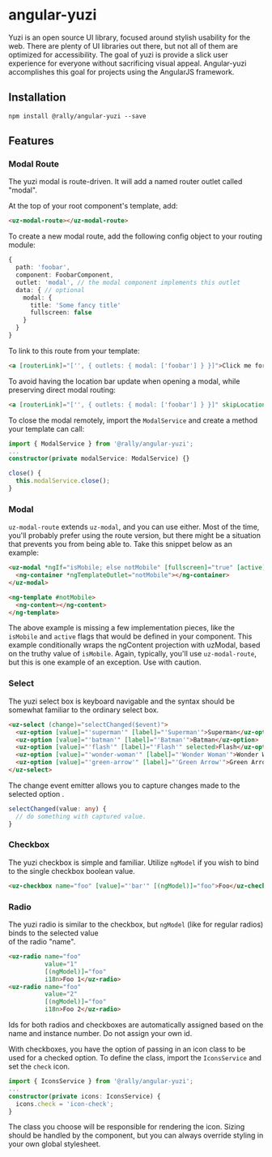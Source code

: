 # angular-yuzi
Yuzi is an open source UI library, focused around stylish usability for the web. There are plenty of UI libraries out
there, but not all of them are optimized for accessibility. The goal of yuzi is provide a slick user experience for
everyone without sacrificing visual appeal. Angular-yuzi accomplishes this goal for projects using the AngularJS framework.

## Installation
`npm install @rally/angular-yuzi --save`

## Features

### Modal Route
The yuzi modal is route-driven. It will add a named router outlet called "modal". 

At the top of your root component's template, add:
```html
<uz-modal-route></uz-modal-route>
```

To create a new modal route, add the following config object to your routing module:
```typescript
{
  path: 'foobar',
  component: FoobarComponent,
  outlet: 'modal', // the modal component implements this outlet
  data: { // optional
    modal: {
      title: 'Some fancy title'
      fullscreen: false
    }
  }
}
```

To link to this route from your template:
```html
<a [routerLink]="['', { outlets: { modal: ['foobar'] } }]">Click me for modalz</a>
```

To avoid having the location bar update when opening a modal, while preserving direct modal routing:
```html
<a [routerLink]="['', { outlets: { modal: ['foobar'] } }]" skipLocationChange>Click me for modalz</a>
```

To close the modal remotely, import the `ModalService` and create a method your template can call:
```typescript
import { ModalService } from '@rally/angular-yuzi';
...
constructor(private modalService: ModalService) {}

close() {
  this.modalService.close();
}
```

### Modal
`uz-modal-route` extends `uz-modal`, and you can use either. Most of the time, you'll probably prefer using the route 
version, but there might be a situation that prevents you from being able to. Take this snippet below as an example:
```html
<uz-modal *ngIf="isMobile; else notMobile" [fullscreen]="true" [active]="active" title="Awesome Modal Title">
  <ng-container *ngTemplateOutlet="notMobile"></ng-container>
</uz-modal>

<ng-template #notMobile>
  <ng-content></ng-content>
</ng-template>
```

The above example is missing a few implementation pieces, like the `isMobile` and `active` flags that would be defined 
in your component. This example conditionally wraps the ngContent projection with uzModal, based on the truthy value of 
`isMobile`. Again, typically, you'll use `uz-modal-route`, but this is one example of an exception. Use with caution.

### Select
The yuzi select box is keyboard navigable and the syntax should be somewhat familiar to the ordinary select box.

```html
<uz-select (change)="selectChanged($event)">
  <uz-option [value]="'superman'" [label]="'Superman'">Superman</uz-option>
  <uz-option [value]="'batman'" [label]="'Batman'">Batman</uz-option>
  <uz-option [value]="'flash'" [label]="'Flash'" selected>Flash</uz-option>
  <uz-option [value]="'wonder-woman'" [label]="'Wonder Woman'">Wonder Woman</uz-option>
  <uz-option [value]="'green-arrow'" [label]="'Green Arrow'">Green Arrow</uz-option>
</uz-select>
```

The change event emitter allows you to capture changes made to the selected option
.
```typescript
selectChanged(value: any) {
  // do something with captured value.
}
```

### Checkbox
The yuzi checkbox is simple and familiar. Utilize `ngModel` if you wish to bind to the single checkbox boolean value.
```html
<uz-checkbox name="foo" [value]="'bar'" [(ngModel)]="foo">Foo</uz-checkbox>
```

### Radio
The yuzi radio is similar to the checkbox, but `ngModel` (like for regular radios) binds to the selected value  
of the radio "name". 
```html
<uz-radio name="foo"
          value="1"
          [(ngModel)]="foo"
          i18n>Foo 1</uz-radio>
<uz-radio name="foo"
          value="2"
          [(ngModel)]="foo"
          i18n>Foo 2</uz-radio>
```
Ids for both radios and checkboxes are automatically assigned based on the name and instance number. Do not assign 
your own id.

With checkboxes, you have the option of passing in an icon class to be used for a checked option. To define the class, 
import the `IconsService` and set the `check` icon.
```typescript
import { IconsService } from '@rally/angular-yuzi';
...
constructor(private icons: IconsService) {
  icons.check = 'icon-check';
}
```
The class you choose will be responsible for rendering the icon. Sizing should be handled by the component, but you can 
always override styling in your own global stylesheet.